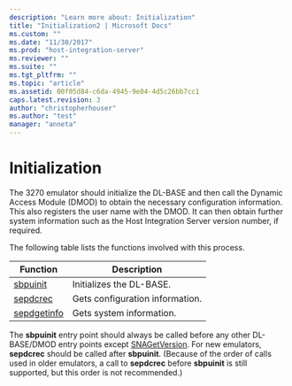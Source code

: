 ```yaml
---
description: "Learn more about: Initialization"
title: "Initialization2 | Microsoft Docs"
ms.custom: ""
ms.date: "11/30/2017"
ms.prod: "host-integration-server"
ms.reviewer: ""
ms.suite: ""
ms.tgt_pltfrm: ""
ms.topic: "article"
ms.assetid: 00f05d84-c6da-4945-9e04-4d5c26bb7cc1
caps.latest.revision: 3
author: "christopherhouser"
ms.author: "test"
manager: "anneta"
---
```

# Initialization
The 3270 emulator should initialize the DL-BASE and then call the Dynamic Access Module (DMOD) to obtain the necessary configuration information. This also registers the user name with the DMOD. It can then obtain further system information such as the Host Integration Server version number, if required.  
  
 The following table lists the functions involved with this process.  
  
|Function|Description|  
|--------------|-----------------|  
|[sbpuinit](./sbpuinit1.md)|Initializes the DL-BASE.|  
|[sepdcrec](./sepdcrec1.md)|Gets configuration information.|  
|[sepdgetinfo](./sepdgetinfo2.md)|Gets system information.|  
  
 The **sbpuinit** entry point should always be called before any other DL-BASE/DMOD entry points except [SNAGetVersion](./snagetversion1.md). For new emulators, **sepdcrec** should be called after **sbpuinit**. (Because of the order of calls used in older emulators, a call to **sepdcrec** before **sbpuinit** is still supported, but this order is not recommended.)
